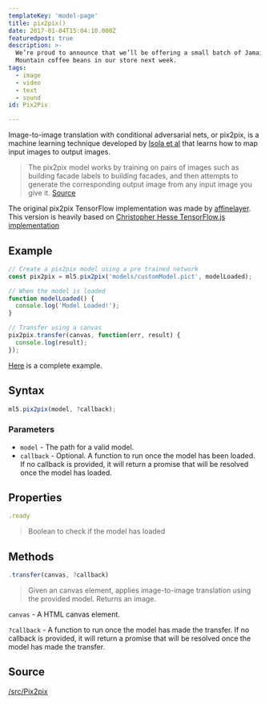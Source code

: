 ```yaml
---
templateKey: 'model-page'
title: pix2pix()
date: 2017-01-04T15:04:10.000Z
featuredpost: true
description: >-
  We’re proud to announce that we’ll be offering a small batch of Jamaica Blue
  Mountain coffee beans in our store next week.
tags:
  - image
  - video
  - text
  - sound
id: Pix2Pix

---
```


Image-to-image translation with conditional adversarial nets, or pix2pix, is a machine learning technique developed by
[Isola et al](https://github.com/phillipi/pix2pix) that learns how to map input images to output images.

> The pix2pix model works by training on pairs of images such as building facade labels to building facades, and then attempts to generate the corresponding output image from any input image you give it. [Source](https://affinelayer.com/pixsrv/)

The original pix2pix TensorFlow implementation was made by [affinelayer](https://github.com/affinelayer/pix2pix-tensorflow).
This version is heavily based on [Christopher Hesse TensorFlow.js implementation](https://github.com/affinelayer/pix2pix-tensorflow/tree/master/server)

## Example

```javascript
// Create a pix2pix model using a pre trained network
const pix2pix = ml5.pix2pix('models/customModel.pict', modelLoaded);

// When the model is loaded
function modelLoaded() {
  console.log('Model Loaded!');
}

// Transfer using a canvas
pix2pix.transfer(canvas, function(err, result) {
  console.log(result);
});
```

[Here](https://github.com/ml5js/ml5-examples/blob/master/p5js/Pix2Pix/Pix2Pix_callback/sketch.js) is a complete example.

## Syntax
  ```javascript
  ml5.pix2pix(model, ?callback);
  ```

### Parameters

  - `model` - The path for a valid model.
  - `callback` - Optional. A function to run once the model has been loaded. If no callback is provided, it will return a promise that will be resolved once the model has loaded.

## Properties

  ```javascript
  .ready
  ```
  > Boolean to check if the model has loaded

## Methods

  ```javascript
  .transfer(canvas, ?callback)
  ```
  > Given an canvas element, applies image-to-image translation using the provided model. Returns an image.

  `canvas` -  A HTML canvas element.

  `?callback` - A function to run once the model has made the transfer. If no callback is provided, it will return a promise that will be resolved once the model has made the transfer.

## Source

[/src/Pix2pix](https://github.com/ml5js/ml5-library/tree/master/src/Pix2pix)
